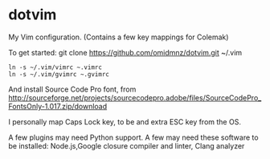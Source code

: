dotvim
======

My Vim configuration. (Contains a few key mappings for Colemak)

To get started:
    git clone https://github.com/omidmnz/dotvim.git ~/.vim

    ln -s ~/.vim/vimrc ~.vimrc
    ln -s ~/.vim/gvimrc ~.gvimrc

And install Source Code Pro font, from http://sourceforge.net/projects/sourcecodepro.adobe/files/SourceCodePro_FontsOnly-1.017.zip/download

I personally map Caps Lock key, to be and extra ESC key from the OS.

A few plugins may need Python support. A few may need these software to be installed: Node.js,Google closure compiler and linter, Clang analyzer
